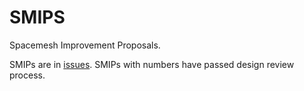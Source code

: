 # SMIPS
Spacemesh Improvement Proposals.

SMIPs are in [issues](https://github.com/spacemeshos/SMIPS/issues).
SMIPs with numbers have passed design review process.
